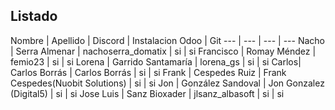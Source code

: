 Listado
----------------
Nombre | Apellido | Discord | Instalacion Odoo | Git
--- | --- | --- | ---
Nacho | Serra Almenar | nachoserra_domatix | si | si
Francisco | Romay Méndez | femio23 | si | si
Lorena | Garrido Santamaría | lorena_gs | si | si
Carlos| Carlos Borrás | Carlos Borrás      | si | si
Frank | Cespedes Ruiz | Frank Cespedes(Nuobit Solutions) | si | si
Jon | González Sandoval | Jon Gonzalez (Digital5) | si | si
Jose Luis | Sanz Bioxader | jlsanz_albasoft | si | si
